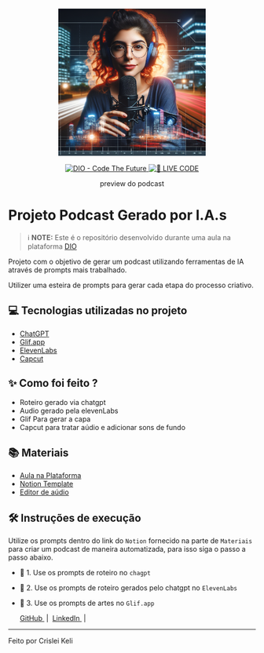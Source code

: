 <p align="center">
<img 
    src="assets/etmjfvhzwbg2w3hponqx.png"
    width="300"
/>
</p>

<p align="center">
<a href="https://dio.me/">
    <img 
        src="https://img.shields.io/badge/DIO-Code_The_Future-28DA77?logo=youtube" 
        alt="DIO - Code The Future">
</a>
<a href="https://dio.me/">
<img 
    src="https://img.shields.io/badge/🔴_LIVE_CODE-FF5E72" 
    alt="🔴 LIVE CODE">
</a>
</p>

<p align="center">
    preview do podcast
</p>

<div align="center">
    <audio src="output/PodcastEditado (online-audio-converter.com).mp3"></audio>
</div>

# Projeto Podcast Gerado por I.A.s


 > ℹ️ **NOTE:** Este é o repositório desenvolvido durante uma aula na plataforma [DIO](https://dio.me)

Projeto com o objetivo de gerar um podcast utilizando ferramentas de IA através de prompts mais trabalhado.

Utilizer uma esteira de prompts para gerar cada etapa do processo criativo.

## 💻 Tecnologias utilizadas no projeto

- [ChatGPT](https://chat.openai.com/) 
- [Glif.app](https://https://glif.app/)
- [ElevenLabs](https://beta.elevenlabs.io/)
- [Capcut](https://www.capcut.com/pt-br/)

## ✨ Como foi feito ?

- Roteiro gerado via chatgpt
- Audio gerado pela elevenLabs
- Glif Para gerar a capa
- Capcut para tratar aúdio e adicionar sons de fundo

## 📚 Materiais

- [Aula na Plataforma](https://dio.me)
- [Notion Template](https://www.notion.so/crisleikeli/PAS-Podcast-AI-Studio-26263c4aef7c4bb088e9f6d1dd431d66)
- [Editor de aúdio](https://www.capcut.com/editor?from_page=landing_page&__action_from=picture_V%C3%ADdeos%20profissionais%20em%20minutos,%20n%C3%A3o%20em%20horas.)


## 🛠️ Instruções de execução

Utilize os prompts dentro do link do `Notion` fornecido na parte de `Materiais` para criar um podcast de maneira automatizada, para isso siga o passo a passo abaixo.

- 🤖 1. Use os prompts de roteiro no `chagpt`
- 🤖 2. Use os prompts de roteiro gerados pelo chatgpt no  `ElevenLabs`
- 🤖 3. Use os prompts de artes no `Glif.app`


    <a 
        href="https://github.com/CrisleiKeli">
        GitHub
    </a>
    &nbsp;|&nbsp;
    <a 
        href="https://www.linkedin.com/in/crisleikelijenuino/">
        LinkedIn
    </a>
    &nbsp;|&nbsp;


---

Feito por Crislei Keli
